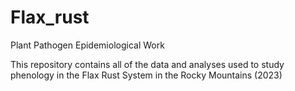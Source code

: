 # Flax_rust
Plant Pathogen Epidemiological Work  

This repository contains all of the data and analyses used to study phenology in the Flax Rust System in the Rocky Mountains (2023)
